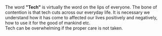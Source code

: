 The word <b>"Tech"</b>  is virtually the word on the lips of everyone. The bone of contention is that tech cuts across our everyday life.
It is necessary we understand how it has come to affected our lives positively and negatively, how to use it for the good of mankind etc. <br>
Tech can be overwhelming if the proper care is not taken.
